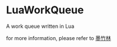 # LuaWorkQueue
A work queue written in Lua


for more information, please refer to [墨竹林](http://www.pyericz.com/lua/2017/08/24/lua-work-queue/)
